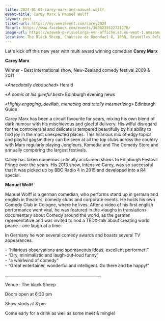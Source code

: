 ```yaml
---
title: 2024-01-09-carey-marx-and-manuel-wolff
event-title: Carey Marx & Manuel Wolff
layout: post
ticket-url: https://my.weezevent.com/carey2024
fb-url: https://www.facebook.com/events/3608235522721178/
image-url: https://wzeweb-p-visuelorga-evn-affiche.s3.eu-west-1.amazonaws.com/affiche_1072401.jpg
location: The Black Sheep, Chaussée de Boondael 8, 1050, Bruxelles Belgique
---
```

<p>Let's kick off this new year with multi award winning comedian <strong>Carey Marx</strong></p>
<p> <strong>Carey Marx</strong></p> <p> Winner - Best international show, New-Zealand comedy festival 2009 &amp; 2011</p> <p> «<em>Anecdotally debauched</em>» Herald</p> <p> «<em>A comic at his gleeful best</em>» Edinburgh evening news</p> <p> «<em>Highly engaging, devilish, menacing and totally mesmerizing</em>» Edinburgh Guide</p> <p> Carey Marx has been a circuit favourite for years, mixing his own blend of dark humour with his mischievous and gleeful delivery. His wilful disregard for the controversial and delicate is tempered beautifully by his ability to find joy in the most unexpected places. This hilarious mix of edgy topics and playful gagsmithery can be seen at all the top clubs across the country with Marx regularly playing Jongleurs, Komedia and The Comedy Store and annually compering the largest festivals.</p> <p> Carey has taken numerous critically acclaimed shows to Edinburgh Festival Fringe over the years. His 2013 show, Intensive Carey, was so successful that it was picked up by BBC Radio 4 in 2015 and developed into a R4 special.</p> <p> <strong>Manuel Wolff</strong></p> <p> <span>Manuel Wolff is a german comedian, who performs stand up in german and english in theaters, comedy clubs and corporate events. He hosts his own Comedy Club in Cologne, where he lives. After a video of his first english performance went viral, he was featured in the «laughs in translation» documentary about Comedy around the world, as the german representative and was invited to hod a TEDX-talk about creating world peace - one laugh at a time.</span></p> <p> In Germany he won several comedy awards and boasts several TV appearances.</p> <p> - “hilarious observations and spontaneous ideas, excellent performer!”<br> - “Dry, minimalistic and laugh-out-loud funny”<br> - "a whirlwind of comedy“<br> - “Great entertainer, wonderful and intelligent. Go there and be happy!“</p> <p> _________________________________________________</p> <p> Venue : The black Sheep</p> <p> Doors open at 6:30 pm</p> <p> Show starts at 8 pm</p> <p> Come early for a drink as well as some meet &amp; mingle!</p> <p> </p> <p> </p> </div> <p> </p>
